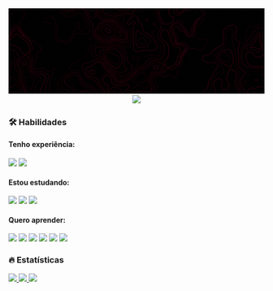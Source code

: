 <div align="center">
  <img src="profile-banner.gif">
  <img src="https://komarev.com/ghpvc/?username=gabrielfqk&style=for-the-badge&color=110000&label=Visualizações+do+perfil"/>
</div>

### :hammer_and_wrench: Habilidades
  <h4>Tenho experiência:</h4>
    <span>
      <img src="https://img.shields.io/badge/HTML5-100?style=for-the-badge&logo=html5&logoColor=ff004d" />
      <img src="https://img.shields.io/badge/CSS3-100?style=for-the-badge&logo=css3&logoColor=ff004d" />
    </span>
  <h4>Estou estudando:</h4>
    <span>
      <img src="https://img.shields.io/badge/JavaScript-100?style=for-the-badge&logo=javascript&logoColor=ff004d" />
      <img src="https://img.shields.io/badge/GIT-100?style=for-the-badge&logo=git&logoColor=ff004d" />
      <img src="https://img.shields.io/badge/Linux-100?style=for-the-badge&logo=linux&logoColor=ff004d" />
    </span>
  <h4>Quero aprender:</h4>
    <span>
      <img src="https://img.shields.io/badge/TypeScript-100?style=for-the-badge&logo=typescript&logoColor=ff004d" />
      <img src="https://img.shields.io/badge/Node.js-100?style=for-the-badge&logo=node.js&logoColor=ff004d" />
      <img src="https://img.shields.io/badge/MySQL-100?style=for-the-badge&logo=mysql&logoColor=ff004d" />
      <img src="https://img.shields.io/badge/Electron-100?style=for-the-badge&logo=electron&logoColor=ff004d" />
      <img src="https://img.shields.io/badge/React-100?style=for-the-badge&logo=react&logoColor=ff004d" />
      <img src="https://img.shields.io/badge/React_Native-100?style=for-the-badge&logo=react&logoColor=ff004d" />
    </span>

### :fire: Estatísticas
  <a href="#">
    <img src="https://github-readme-stats.vercel.app/api?username=gabrielfqk&count_private=true&show_icons=true&title_color=ff004d&text_color=fff&icon_color=ff004d&border_color=ff004d&bg_color=45,100,170206&locale=pt-BR&border_radius=20&custom_title=Estatísticas do GitHub" />
  </a>
  <a href="https://wakatime.com/@gabrielfqk">
    <img src="https://github-readme-stats.vercel.app/api/wakatime?username=gabrielfqk&count_private=true&show_icons=true&title_color=ff004d&text_color=fff&icon_color=ff004d&border_color=ff004d&bg_color=45,100,170206&locale=pt-BR&border_radius=20&custom_title=Estatísticas do Wakatime" />
  </a>
  <a href="#">
    <img src="https://github-readme-stats.vercel.app/api/top-langs/?username=gabrielfqk&layout=compact&count_private=true&show_icons=true&title_color=ff004d&text_color=fff&icon_color=ff004d&border_color=ff004d&bg_color=45,100,170206&locale=pt-BR&border_radius=20&card_width=450" />
  </a>
